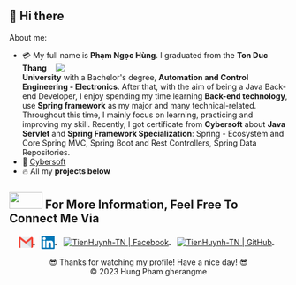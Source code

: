 ## 👋 Hi there
About me:
- :credit_card: My full name is **Phạm Ngọc Hùng**. <img src="https://media.giphy.com/media/FcFGtKKzKpWso/giphy.gif" width="420" align="right"/>
I graduated from the **Ton Duc Thang University** with a Bachelor's degree, **Automation and Control Engineering - Electronics**. 
After that, with the aim of being a Java Back-end Developer, I enjoy spending my time learning **Back-end technology**, use **Spring framework** as my major and many technical-related. Throughout this time, I mainly focus on learning, practicing and improving my skill. Recently, I got certificate from **Cybersoft** about **Java Servlet** and **Spring Framework Specialization**: Spring - Ecosystem and Core Spring MVC, Spring Boot and Rest Controllers, Spring Data Repositories.
- :pushpin: [Cybersoft](https://login.cybersoft.edu.vn/certification/?inf=eyJob1RlbiI6IlBo4bqhbSBOZ+G7jWMgSMO5bmciLCJ0ZW5Mb3AiOiJKYXZhIDIwIiwidGVuTG9UcmluaCI6IlBST0ZFU1NJT05BTCBKQVZBIEJBQ0stRU5EIFdFQlNJVEUgU0VSVkxFVCwgU1BSSU5HIE1WQyBERVZFTE9QRVIiLCJkaWVtQ3VvaUtob2EiOjkuOCwiaXNYdWF0U2FjIjp0cnVlLCJtYUNodW5nTmhhbiI6IkJFIiwiaXNJbkNodW5nTmhhbiI6ZmFsc2UsIm1hU29DaHVuZ05oYW4iOjEzODEsInNvVGhhbmdIb2MiOiI0IiwibmdheUNhcENodW5nTmhhbiI6IjIwMjMtMDUtMDRUMDM6MDY6MDQiLCJmdWxsTWFDaHVuZ05oYW4iOiJCRS8yMDIzLzIwMjMxMzgxIiwibWFUaG9uZ1RpbkhvY1RhcCI6MjYxOH0=)
- :fire: All my **projects below**
## <img src='https://raw.githubusercontent.com/ShahriarShafin/ShahriarShafin/main/Assets/handshake.gif' width="60px" height="30px"> For More Information, Feel Free To Connect Me Via
<p align="center">
  <a href="mailto:hungsmilecrz15@gmail.com" >
    <img align="center" alt="TienHuynh-TN | Gmail" width="26px" src="https://github.com/SatYu26/SatYu26/blob/master/Assets/Gmail.svg" />
  </a> &nbsp;&nbsp;
  
  <a href="https://www.linkedin.com/in/hung-pham-8b1402261/" target="_blank">
    <img align="center" alt="TienHuynh-TN | Linkedin" width="24px" src="https://github.com/SatYu26/SatYu26/blob/master/Assets/Linkedin.svg" />
  </a> &nbsp;&nbsp;
  
  <a href="https://www.facebook.com/hung.smile.crz/" target="_blank">
      <img align="center" alt="TienHuynh-TN | Facebook" width="24px" src="https://upload.wikimedia.org/wikipedia/en/thumb/0/04/Facebook_f_logo_%282021%29.svg/100px-Facebook_f_logo_%282021%29.svg.png" />
  </a> &nbsp;&nbsp;
  
  <a href="https://github.com/gherangme" target="_blank">
    <img align="center" alt="TienHuynh-TN | GitHub" width="26px" src="https://upload.wikimedia.org/wikipedia/commons/thumb/a/ae/Github-desktop-logo-symbol.svg/1024px-Github-desktop-logo-symbol.svg.png" />
  </a> &nbsp;&nbsp;
<p> 

<div align="center">
  😎 Thanks for watching my profile! Have a nice day! 😎<br>
  &copy; 2023 Hung Pham gherangme
</div>
